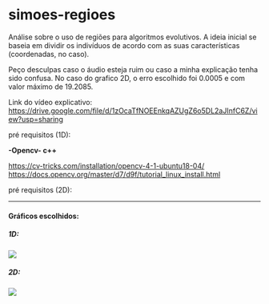 # simoes-regioes

Análise sobre o uso de regiões para algoritmos evolutivos. A ideia inicial se baseia em dividir os indivíduos de acordo com as suas características (coordenadas, no caso).

Peço desculpas caso o áudio esteja ruim ou caso a minha explicação tenha sido confusa.
No caso do grafico 2D, o erro escolhido foi 0.0005 e com valor máximo de 19.2085.

Link do vídeo explicativo: https://drive.google.com/file/d/1zOcaTfNOEEnkqAZUgZ6o5DL2aJInfC6Z/view?usp=sharing


pré requisitos (1D):

  **-Opencv- c++** 
 
   https://cv-tricks.com/installation/opencv-4-1-ubuntu18-04/                                                                 
   https://docs.opencv.org/master/d7/d9f/tutorial_linux_install.html


pré requisitos (2D):
  


-----
#### Gráficos escolhidos:

##### 1D:

![](https://github.com/GSoaresgama/simoes-regioes/blob/master/1D/grapthic.png?raw=true)



##### 2D:
![](https://github.com/GSoaresgama/simoes-regioes/blob/master/2D/grapthic.png?raw=true)
